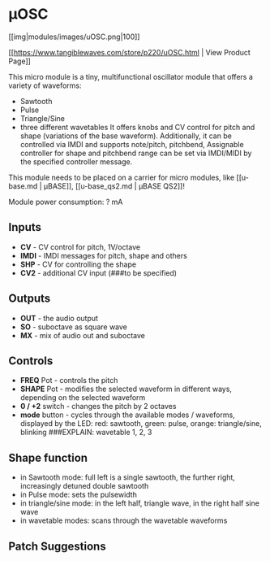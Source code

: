 # µOSC
[[img|modules/images/uOSC.png|100]]

[[https://www.tangiblewaves.com/store/p220/uOSC.html | View Product Page]]


This micro module is a tiny, multifunctional oscillator module that offers a variety of waveforms:
* Sawtooth
* Pulse
* Triangle/Sine
* three different wavetables
It offers knobs and CV control for pitch and shape (variations of the base waveform). Additionally, it can be controlled via IMDI and supports note/pitch, pitchbend, Assignable controller for shape and pitchbend range can be set via IMDI/MIDI by the specified controller message.

This module needs to be placed on a carrier for micro modules, like  [[u-base.md | µBASE]],  [[u-base_qs2.md | µBASE QS2]]!

Module power consumption: ? mA

## Inputs

* **CV** - CV control for pitch, 1V/octave
* **IMDI** - IMDI messages for pitch, shape and others
* **SHP** - CV for controlling the shape
* **CV2** - additional CV input (###to be specified)

## Outputs

* **OUT**  - the audio output
* **SO**  - suboctave as square wave
* **MX**  - mix of audio out and suboctave

## Controls

* **FREQ** Pot - controls the pitch
* **SHAPE** Pot - modifies the selected waveform in different ways, depending on the selected waveform
* **0 / +2** switch - changes the pitch by 2 octaves
* **mode** button - cycles through the available modes / waveforms, displayed by the LED:
red: sawtooth, green: pulse, orange: triangle/sine, blinking ###EXPLAIN: wavetable 1, 2, 3

## Shape function
* in Sawtooth mode: full left is a single sawtooth, the further right, increasingly detuned double sawtooth
* in Pulse mode: sets the pulsewidth
* in triangle/sine mode: in the left half, triangle wave, in the right half sine wave
* in wavetable modes: scans through the wavetable waveforms

## Patch Suggestions
